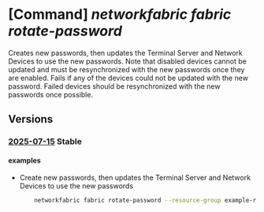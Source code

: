 # [Command] _networkfabric fabric rotate-password_

Creates new passwords, then updates the Terminal Server and Network Devices to use the new passwords.  Note that disabled devices cannot be updated and must be resynchronized with the new passwords once they are enabled.  Fails if any of the devices could not be updated with the new password. Failed devices should be resynchronized with the new passwords once possible.

## Versions

### [2025-07-15](/Resources/mgmt-plane/L3N1YnNjcmlwdGlvbnMve30vcmVzb3VyY2Vncm91cHMve30vcHJvdmlkZXJzL21pY3Jvc29mdC5tYW5hZ2VkbmV0d29ya2ZhYnJpYy9uZXR3b3JrZmFicmljcy97fS9yb3RhdGVwYXNzd29yZHM=/2025-07-15.xml) **Stable**

<!-- mgmt-plane /subscriptions/{}/resourcegroups/{}/providers/microsoft.managednetworkfabric/networkfabrics/{}/rotatepasswords 2025-07-15 -->

#### examples

- Create new passwords, then updates the Terminal Server and Network Devices to use the new passwords
    ```bash
        networkfabric fabric rotate-password --resource-group example-rg --resource-name example-fabric
    ```
